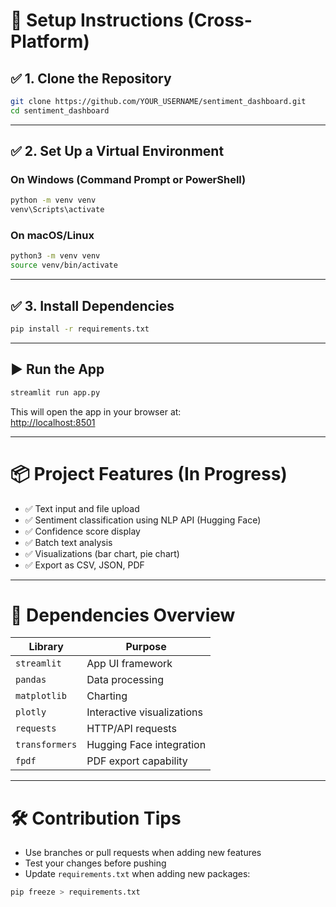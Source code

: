 # 🚀 Setup Instructions (Cross-Platform)

## ✅ 1. Clone the Repository

```bash
git clone https://github.com/YOUR_USERNAME/sentiment_dashboard.git
cd sentiment_dashboard
```

---

## ✅ 2. Set Up a Virtual Environment

### On Windows (Command Prompt or PowerShell)

```bash
python -m venv venv
venv\Scripts\activate
```

### On macOS/Linux

```bash
python3 -m venv venv
source venv/bin/activate
```

---

## ✅ 3. Install Dependencies

```bash
pip install -r requirements.txt
```

---

## ▶️ Run the App

```bash
streamlit run app.py
```

This will open the app in your browser at:  
[http://localhost:8501](http://localhost:8501)

---

# 📦 Project Features (In Progress)

- ✅ Text input and file upload  
- ✅ Sentiment classification using NLP API (Hugging Face)  
- ✅ Confidence score display  
- ✅ Batch text analysis  
- ✅ Visualizations (bar chart, pie chart)  
- ✅ Export as CSV, JSON, PDF  

---

# 🧪 Dependencies Overview

| Library       | Purpose                          |
|---------------|----------------------------------|
| `streamlit`   | App UI framework                 |
| `pandas`      | Data processing                  |
| `matplotlib`  | Charting                         |
| `plotly`      | Interactive visualizations       |
| `requests`    | HTTP/API requests                |
| `transformers`| Hugging Face integration         |
| `fpdf`        | PDF export capability            |

---

# 🛠 Contribution Tips

- Use branches or pull requests when adding new features  
- Test your changes before pushing  
- Update `requirements.txt` when adding new packages:

```bash
pip freeze > requirements.txt
```
